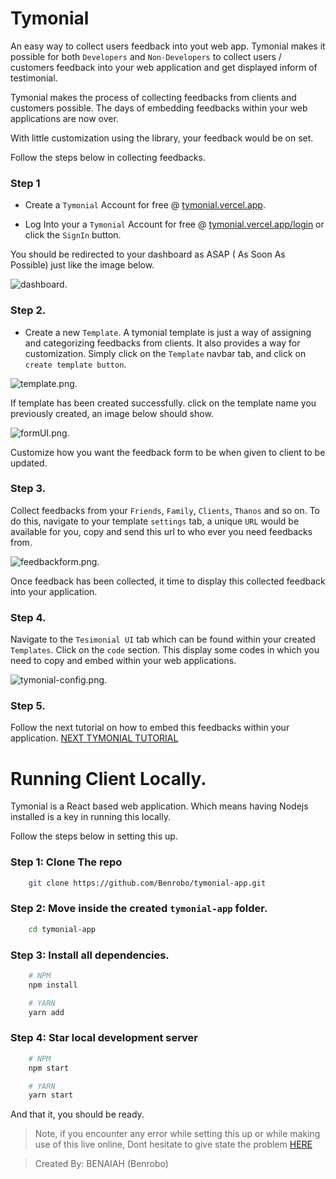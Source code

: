 # Tymonial
An easy way to collect users feedback into yout web app. Tymonial makes it possible for both `Developers` and `Non-Developers` to collect users / customers feedback into your web application and get displayed inform of testimonial.

Tymonial makes the process of collecting feedbacks from clients and customers possible. The days of embedding feedbacks within your web applications are now over.

With little customization using the library, your feedback would be on set.

Follow the steps below in collecting feedbacks.

### Step 1
- Create a `Tymonial` Account for free @ [tymonial.vercel.app](https://tymonial.vercel.app).

- Log Into your a `Tymonial` Account for free @ [tymonial.vercel.app/login](https://tymonial.vercel.app/login) or click the `SignIn` button.

You should be redirected to your dashboard as ASAP ( As Soon As Possible) just like the image below.

![dashboard](https://raw.githubusercontent.com/Benrobo/tymonial-app/main/github-img/dashboard.png).

### Step 2.

- Create a new `Template`. A tymonial template is just a way of assigning and categorizing feedbacks from clients. It also provides a way for customization. Simply click on the `Template` navbar tab, and click on `create template button`.

![template.png](https://raw.githubusercontent.com/Benrobo/tymonial-app/main/github-img/template.png).

If template has been created successfully. click on the template name you previously created, an image below should show.

![formUI.png](https://raw.githubusercontent.com/Benrobo/tymonial-app/main/github-img/formUI.png).

Customize how you want the feedback form to be when given to client to be updated.

### Step 3.

Collect feedbacks from your `Friends`, `Family`, `Clients`, `Thanos` and so on. To do this, navigate to your template `settings` tab, a unique `URL` would be available for you, copy and send this url to who ever you need feedbacks from.

![feedbackform.png](https://raw.githubusercontent.com/Benrobo/tymonial-app/main/github-img/feedbackform.png).

Once feedback has been collected, it time to display this collected feedback into your application. 

### Step 4.

Navigate to the `Tesimonial UI` tab which can be found within your created `Templates`. Click on the `code` section. This display some codes in which you need to copy and embed within your web applications.

![tymonial-config.png](https://raw.githubusercontent.com/Benrobo/tymonial-app/main/github-img/tymonial-config.png).


### Step 5.

Follow the next tutorial on how to embed this feedbacks within your application. [NEXT TYMONIAL TUTORIAL](https://github.com/Benrobo/tymonial-lib)



# Running Client Locally.

Tymonial is a React based web application. Which means having Nodejs installed is a key in running this locally.

Follow the steps below in setting this up.

### Step 1: Clone The repo

```bash
    git clone https://github.com/Benrobo/tymonial-app.git
```

### Step 2: Move inside the created `tymonial-app` folder.

```bash
    cd tymonial-app
```

### Step 3: Install all dependencies.

```bash
    # NPM 
    npm install

    # YARN
    yarn add
```

### Step 4: Star local development server

```bash
    # NPM
    npm start

    # YARN
    yarn start
```

And that it, you should be ready.

> Note, if you encounter any error while setting this up or while making use of this live online, Dont hesitate to give state the problem [HERE](https://github.com/Benrobo/tymonial-app/issues)


> Created By: BENAIAH  (Benrobo)